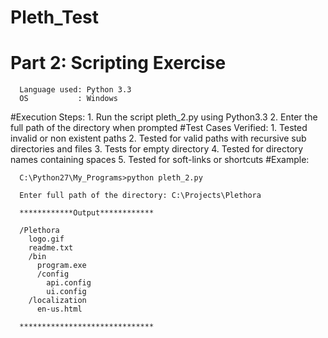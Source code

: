 # Pleth_Test


# Part 2: Scripting Exercise

      Language used: Python 3.3
      OS           : Windows
  
#Execution Steps:
      1. Run the script pleth_2.py using Python3.3
      2. Enter the full path of the directory when prompted 
#Test Cases Verified:
      1. Tested invalid or non existent paths
      2. Tested for valid paths with recursive sub directories and files
      3. Tests for empty directory
      4. Tested for directory names containing spaces
      5. Tested for soft-links or shortcuts 
#Example:
  
      C:\Python27\My_Programs>python pleth_2.py

      Enter full path of the directory: C:\Projects\Plethora

      ************Output************

      /Plethora
        logo.gif
        readme.txt
        /bin
          program.exe
          /config
            api.config
            ui.config
        /localization
          en-us.html

      ******************************

